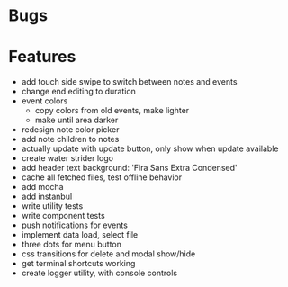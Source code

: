 # Bugs
# Features
- add touch side swipe to switch between notes and events
- change end editing to duration
- event colors
  - copy colors from old events, make lighter
  - make until area darker
- redesign note color picker
- add note children to notes
- actually update with update button, only show when update available
- create water strider logo
- add header text background: 'Fira Sans Extra Condensed'
- cache all fetched files, test offline behavior
- add mocha
- add instanbul
- write utility tests
- write component tests
- push notifications for events
- implement data load, select file
- three dots for menu button
- css transitions for delete and modal show/hide
- get terminal shortcuts working
- create logger utility, with console controls
